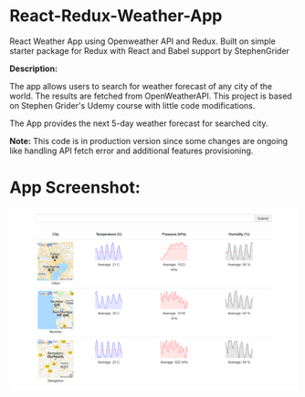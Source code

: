 # React-Redux-Weather-App
React Weather App using Openweather API and Redux. Built on simple starter package for Redux with React and Babel support by StephenGrider

**Description:**

The app allows users to search for weather forecast of any city of the world. The results are fetched from OpenWeatherAPI. This project is based on Stephen Grider's Udemy course with little code modifications.

The App provides the next 5-day weather forecast for searched city.

**Note:** This code is in production version since some changes are ongoing like handling API fetch error and additional features provisioning.


# App Screenshot:

![MainPage]( ./Screenshot-redux-weather-app.png?raw=true "MainPage")
